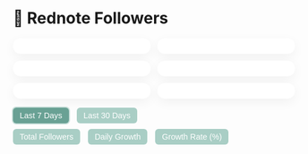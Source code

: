 <span class="anchor" id="rednote-followers"></span>
# 📕 Rednote Followers
<!-- 小红书粉丝统计可视化 -->
<div id="fans-wrapper" style="max-width: 800px; margin: 0 auto; font-family: -apple-system, BlinkMacSystemFont, 'Segoe UI', Roboto, Helvetica, Arial, sans-serif;">
<!-- 卡片统计区 -->
<div style="display: flex; gap: 12px; flex-wrap: wrap; justify-content: space-between; margin-bottom: 16px;">
  <div class="fans-card" id="card-total"></div>
  <div class="fans-card" id="card-yesterday"></div>
  <div class="fans-card" id="card-7d"></div>
  <div class="fans-card" id="card-30d"></div>
  <div class="fans-card" id="card-maxday"></div>
  <div class="fans-card" id="card-growthrate"></div>
</div>

<!-- 时间范围按钮 -->
<div style="margin-bottom: 10px;">
  <button class="range-btn active" onclick="setRange(7, this)">Last 7 Days</button>
  <button class="range-btn" onclick="setRange(30, this)">Last 30 Days</button>
</div>

<!-- 样式 -->
<style>
  button.range-btn {
    border: none;
    background: rgba(125,181,168,0.65);
    color: white;
    border-radius: 6px;
    padding: 6px 12px;
    margin-right: 10px;
    cursor: pointer;
    font-size: 0.9rem;
    transition: background 0.2s ease, box-shadow 0.2s ease;
  }

  button.range-btn:hover {
    background: rgb(105,161,148);
  }

  button.range-btn.active {
    background: rgb(105,161,148);
    box-shadow: 0 0 0 2px rgba(125,181,168, 0.4);
  }
</style>

<!-- 脚本 -->
<script>
  let rangeLimit = 7; // 默认显示最近 7 天

  function setRange(days, btn) {
    rangeLimit = days;
    drawChart(chartType); // 使用你已有的函数

    // 清除所有按钮的高亮
    document.querySelectorAll('.range-btn').forEach(b => b.classList.remove('active'));

    // 高亮当前点击的按钮
    if (btn) btn.classList.add('active');
  }

  // 保证 Chart.js 加载后 fetch 数据并初始化
  window.addEventListener('DOMContentLoaded', () => {
    fetchData(); // 你已有的函数
  });
</script>

<!-- 图表切换按钮 -->
<div style="margin-bottom: 10px;">
  <button onclick="switchChart('total')">Total Followers</button>
  <button onclick="switchChart('daily')">Daily Growth</button>
  <button onclick="switchChart('rate')">Growth Rate (%)</button>
</div>

<!-- 图表容器 -->
<div style="height: 240px;">
  <canvas id="fansChart" style="width: 100%;"></canvas>
</div>
</div>

<style>
  .fans-card {
    flex: 1;
    min-width: 160px;
    background: white;
    border-radius: 16px;
    box-shadow: 0 6px 20px rgba(0,0,0,0.05);
    padding: 14px 18px;
    color: #333;
    font-size: 0.9rem;
  }
  .fans-card span {
    display: block;
    font-weight: bold;
    font-size: 1.5rem;
    margin-top: 6px;
    color: rgb(125,181,168);
  }
  button {
    border: none;
    background: rgb(125,181,168,0.65);
    color: white;
    border-radius: 6px;
    padding: 6px 12px;
    margin-right: 10px;
    cursor: pointer;
    font-size: 0.9rem;
  }
  button:hover {
    background: rgb(105,161,148);
  }
</style>

<script src="https://cdn.jsdelivr.net/npm/chart.js"></script>
<script>
  const SHEET_CSV_URL = 'https://docs.google.com/spreadsheets/d/e/2PACX-1vQUX3jbmcxIjz_VyFAy33PJzbYPVKPVXIEOSMdoy7bqRPOl-y1n-lZe8pkZ55WYwkQaqGEAQ0D_idrc/pub?output=csv';
  const chartColor = 'rgba(125,181,168,0.95)';
  const fillColor = 'rgba(125,181,168,0.25)';
  let chart, totalData = [], dailyData = [], rateData = [], labels = [];
  let chartType = 'total';
  let rangeLimit = null;

  async function fetchData() {
    const res = await fetch(SHEET_CSV_URL);
    const text = await res.text();
    const rows = text.trim().split(/\r?\n/).map(line => line.split(','));
    const head = rows[0];
    const dateIdx = head.findIndex(h => h.trim().toLowerCase() === 'date');
    const countIdx = head.findIndex(h => h.trim().toLowerCase() === 'count');
    const dates = [], counts = [];

    for (let i = 1; i < rows.length; i++) {
      const date = rows[i][dateIdx]?.trim();
      const count = parseInt(rows[i][countIdx]?.trim(), 10);
      if (date && !isNaN(count)) {
        dates.push(date);
        counts.push(count);
      }
    }

    labels = dates;
    totalData = counts;
    dailyData = [0];
    rateData = [0];
    for (let i = 1; i < counts.length; i++) {
      const diff = counts[i] - counts[i - 1];
      dailyData.push(diff);
      rateData.push(parseFloat(((diff / counts[i - 1]) * 100).toFixed(2)));
    }

    updateStats();
    drawChart(chartType);
  }

  function updateStats() {
    const latest = totalData.at(-1);
    const yesterday = totalData.at(-2);
    const last7 = totalData.slice(-7);
    const last30 = totalData.slice(-30);
    const sum7 = last7.at(-1) - last7[0];
    const sum30 = last30.at(-1) - last30[0];
    const avgRate7 = rateData.slice(-7).reduce((a, b) => a + b, 0) / 7;

    const maxGrowth = Math.max(...dailyData);
    const maxIndex = dailyData.findIndex(x => x === maxGrowth);
    const maxDate = labels[maxIndex];

    document.getElementById('card-total').innerHTML = `Total Followers<span>${latest}</span>`;
    document.getElementById('card-yesterday').innerHTML = `Yesterday's Growth<span>${latest - yesterday}</span>`;
    document.getElementById('card-7d').innerHTML = `7-Day Growth<span>${sum7}</span>`;
    document.getElementById('card-30d').innerHTML = `30-Day Growth<span>${sum30}</span>`;
    document.getElementById('card-maxday').innerHTML = `Max Daily Growth<span>${maxGrowth} (${maxDate})</span>`;
    document.getElementById('card-growthrate').innerHTML = `Avg 7-Day Rate<span>${avgRate7.toFixed(2)}%</span>`;
  }

  function drawChart(type = 'total') {
    chartType = type;
    const fullDataSet = type === 'total' ? totalData : (type === 'daily' ? dailyData : rateData);
    const label = type === 'total' ? 'Total Followers' : (type === 'daily' ? 'Daily Growth' : 'Growth Rate (%)');
    const fullLabels = labels;

    const dataSet = rangeLimit ? fullDataSet.slice(-rangeLimit) : fullDataSet;
    const shownLabels = rangeLimit ? fullLabels.slice(-rangeLimit) : fullLabels;

    if (chart) chart.destroy();

    chart = new Chart(document.getElementById('fansChart'), {
      type: 'line',
      data: {
        labels: shownLabels,
        datasets: [{
          label: label,
          data: dataSet,
          borderColor: chartColor,
          backgroundColor: fillColor,
          fill: true,
          pointRadius: function(ctx) {
            const index = ctx.dataIndex;
            const fullIndex = fullDataSet.indexOf(dataSet[index]);
            if (type === 'daily' && dailyData[fullIndex] === Math.max(...dailyData)) {
              return 3;
            }
            return 0;
          },
          pointBackgroundColor: function(ctx) {
            const index = ctx.dataIndex;
            const fullIndex = fullDataSet.indexOf(dataSet[index]);
            if (type === 'daily' && dailyData[fullIndex] === Math.max(...dailyData)) {
              return 'rgb(207, 10, 36)';
            }
            return chartColor;
          },
          pointHoverRadius: 5,
          tension: 0.3,
          borderWidth: 1.5
        }]
      },
      options: {
        responsive: true,
        maintainAspectRatio: false,
        plugins: {
          legend: { display: false },
          tooltip: {
            backgroundColor: 'rgba(0,0,0,0.8)',
            titleFont: { size: 13 },
            bodyFont: { size: 12 },
            padding: 10,
            callbacks: {
              title: function (tooltipItems) {
                return '📅 ' + tooltipItems[0].label;
              },
              label: function (tooltipItem) {
                return '📈 ' + tooltipItem.dataset.label + ': ' + tooltipItem.formattedValue;
              }
            }
          }
        },
        scales: {
          x: { ticks: { maxTicksLimit: 10 } },
          y: {
            beginAtZero: (type === 'rate'),
            suggestedMin: (type === 'rate') ? 0 : Math.floor(Math.min(...dataSet) * 0.95),
            suggestedMax: Math.ceil(Math.max(...dataSet) * 1.05)
          }
        }
      }
    });
  }

  function switchChart(viewType) {
    chartType = viewType;
    drawChart(viewType);
  }

  function setRange(days) {
    rangeLimit = days;
    drawChart(chartType);
  }

  window.addEventListener('DOMContentLoaded', fetchData);
</script>
